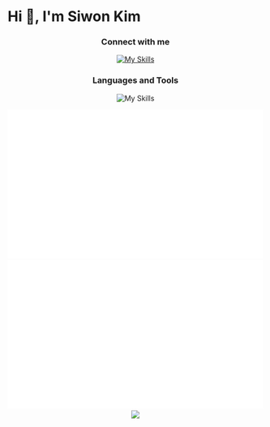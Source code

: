 </a>
<h1 align="left">Hi 👋, I'm Siwon Kim</h1>
<div align="center">
<h3>Connect with me</h3>
<a href="https://instagram.com/8d.o_o3">
    <img src="https://skillicons.dev/icons?i=instagram" alt="My Skills">
</a>
</div>

<h3 align="center">Languages and Tools</h3>
<p align="center">
    <img src="https://skillicons.dev/icons?i=css,figma,html,java,javascript,photoshop,python,spring" alt="My Skills">
</p>

<div align= "center">
    <img src="https://github.com/ENCAIL/github-stats-transparent/blob/output/generated/overview.svg" alt="Overview">
    <img src="https://github.com/ENCAIL/github-stats-transparent/blob/output/generated/languages.svg" alt="Languages">
</div>

<div align= "center">
<img src="http://mazassumnida.wtf/api/v2/generate_badge?boj=dgsw1406"/>
</div>
